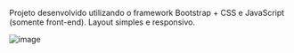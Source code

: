 Projeto desenvolvido utilizando o framework Bootstrap + CSS e JavaScript (somente front-end).
Layout simples e responsivo.

![image](https://user-images.githubusercontent.com/60391387/156676981-f1158485-c475-4631-b7c6-6d655197d2b9.png)
